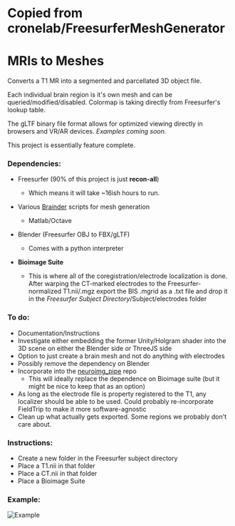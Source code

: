 # Copied from cronelab/FreesurferMeshGenerator


# MRIs to Meshes

Converts a T1 MR into a segmented and parcellated 3D object file.

Each individual brain region is it's own mesh and can be queried/modified/disabled. Colormap is taking directly from Freesurfer's lookup table.

The gLTF binary file format allows for optimized viewing directly in browsers and VR/AR devices.
*Examples coming soon.*

This project is essentially feature complete.

### Dependencies:
- Freesurfer (90% of this project is just **recon-all**)
    - Which means it will take ~16ish hours to run.
- Various [Brainder](https://brainder.org/) scripts for mesh generation
    - Matlab/Octave
- Blender (Freesurfer OBJ to FBX/gLTF)
    - Comes with a python interpreter

- **Bioimage Suite**
    - This is where all of the coregistration/electrode localization is done. After warping the CT-marked electrodes to the Freesurfer-normalized T1.nii/.mgz export the BIS .mgrid as a .txt file and drop it in the *Freesurfer Subject Directory*/Subject/electrodes folder

### To do:
- Documentation/Instructions
- Investigate either embedding the former Unity/Holgram shader into the 3D scene on either the Blender side or ThreeJS side
- Option to just create a brain mesh and not do anything with electrodes
- Possibly remove the dependency on Blender
- Incorporate into the [neuroimg_pipe](https://github.com/adam2392/neuroimg_pipeline) repo
    - This will ideally replace the dependence on Bioimage suite (but it might be nice to keep that as an option)
- As long as the electrode file is property registered to the T1, any localizer should be able to be used. Could probably re-incorporate FieldTrip to make it more software-agnostic
- Clean up what actually gets exported. Some regions we probably don't care about.

### Instructions:

- Create a new folder in the Freesurfer subject directory
- Place a T1.nii in that folder
- Place a CT.nii in that folder
- Place a Bioimage Suite 

### Example:

![Example](/Picture.jpg)